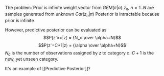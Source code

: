 The problem:
	Prior is infinite weight vector from $GEM(\pi|\alpha)$
	$z_n$, $n=1..N$ are samples generated from unknown $Cat(z_n|\pi)$
	Posterior is intractable because prior is infinite

However, predictive posterior can be evaluated as
$$P(z'=c|z) = {N_c \over \alpha+N}$$
$$P(z'=C+1|z) = {\alpha \over \alpha+N}$$
$N_c$ is the number of observations assigned by $z$ to category $c$.
$C+1$ is the new, yet unseen category.

It's an example of [[Predictive Posterior]]?